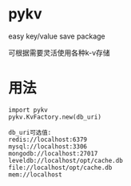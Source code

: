 # pykv
easy key/value save package

可根据需要灵活使用各种k-v存储

# 用法

	import pykv
	pykv.KvFactory.new(db_uri)

	db_uri可选值:
	redis://localhost:6379
	mysql://localhost:3306
	mongodb://localhost:27017
	leveldb://localhost/opt/cache.db
	file://localhost/opt/cache.db
	mem://localhost

